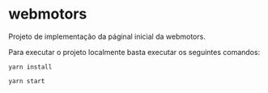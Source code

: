 # webmotors

Projeto de implementação da páginal inicial da webmotors.

Para executar o projeto localmente basta executar os seguintes comandos:

```
yarn install

yarn start
```


<!-- ### ToDo

- Dropdown full acessible -->